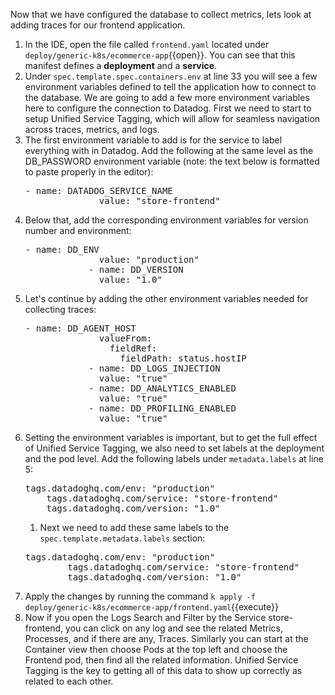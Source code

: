 Now that we have configured the database to collect metrics, lets look at adding traces for our frontend application.

1.  In the IDE, open the file called `frontend.yaml` located under `deploy/generic-k8s/ecommerce-app`{{open}}. You can see that this manifest defines a **deployment** and a **service**. 
2.  Under `spec.template.spec.containers.env` at line 33 you will see a few environment variables defined to tell the application how to connect to the database. We are going to add a few more environment variables here to configure the connection to Datadog. First we need to start to setup Unified Service Tagging, which will allow for seamless navigation across traces, metrics, and logs. 
3.  The first environment variable to add is for the service to label everything with in Datadog. Add the following at the same level as the DB_PASSWORD environment variable (note: the text below is formatted to paste properly in the editor):
    <pre class="file" data-target="clipboard">
    - name: DATADOG_SERVICE_NAME
                  value: "store-frontend"</pre>
4.  Below that, add the corresponding environment variables for version number and environment:
    <pre class="file" data-target="clipboard">- name: DD_ENV
                  value: "production"
                - name: DD_VERSION
                  value: "1.0"</pre>
5.  Let's continue by adding the other environment variables needed for collecting traces:
    <pre class="file" data-target="clipboard">- name: DD_AGENT_HOST
                  valueFrom:
                    fieldRef:
                      fieldPath: status.hostIP
                - name: DD_LOGS_INJECTION
                  value: "true"
                - name: DD_ANALYTICS_ENABLED
                  value: "true"
                - name: DD_PROFILING_ENABLED
                  value: "true"</pre>
6.  Setting the environment variables is important, but to get the full effect of Unified Service Tagging, we also need to set labels at the deployment and the pod level. Add the following labels under `metadata.labels` at line 5:
    <pre class="file" data-target="clipboard">tags.datadoghq.com/env: "production"
        tags.datadoghq.com/service: "store-frontend"
        tags.datadoghq.com/version: "1.0"</pre>
    1.  Next we need to add these same labels to the `spec.template.metadata.labels` section:
    <pre class="file" data-target="clipboard">tags.datadoghq.com/env: "production"
            tags.datadoghq.com/service: "store-frontend"
            tags.datadoghq.com/version: "1.0"</pre>
7.  Apply the changes by running the command `k apply -f deploy/generic-k8s/ecommerce-app/frontend.yaml`{{execute}}
8.  Now if you open the Logs Search and Filter by the Service store-frontend, you can click on any log and see the related Metrics, Processes, and if there are any, Traces. Similarly you can start at the Container view then choose Pods at the top left and choose the Frontend pod, then find all the related information. Unified Service Tagging is the key to getting all of this data to show up correctly as related to each other.